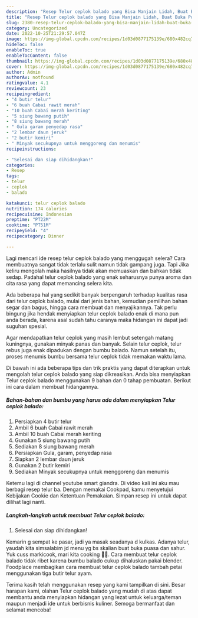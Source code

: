 ```yaml
---
description: "Resep Telur ceplok balado yang Bisa Manjain Lidah, Buat Buka Puasa Lezat"
title: "Resep Telur ceplok balado yang Bisa Manjain Lidah, Buat Buka Puasa Lezat"
slug: 2380-resep-telur-ceplok-balado-yang-bisa-manjain-lidah-buat-buka-puasa-lezat
category: Uncategorized
date: 2022-10-25T21:29:57.047Z
image: https://img-global.cpcdn.com/recipes/1d03d0877175139e/680x482cq70/telur-ceplok-balado-foto-resep-utama.jpg
hideToc: false
enableToc: true
enableTocContent: false
thumbnail: https://img-global.cpcdn.com/recipes/1d03d0877175139e/680x482cq70/telur-ceplok-balado-foto-resep-utama.jpg
cover: https://img-global.cpcdn.com/recipes/1d03d0877175139e/680x482cq70/telur-ceplok-balado-foto-resep-utama.jpg
author: Admin
authorAv: notfound
ratingvalue: 4.1
reviewcount: 23
recipeingredient:
- "4 butir telur"
- "6 buah Cabai rawit merah"
- "10 buah Cabai merah keriting"
- "5 siung bawang putih"
- "8 siung bawang merah"
- " Gula garam penyedap rasa"
- "2 lembar daun jeruk"
- "2 butir kemiri"
- " Minyak secukupnya untuk menggoreng dan menumis"
recipeinstructions:

- "Selesai dan siap dihidangkan!"
categories:
- Resep
tags:
- telur
- ceplok
- balado

katakunci: telur ceplok balado 
nutrition: 174 calories
recipecuisine: Indonesian
preptime: "PT22M"
cooktime: "PT51M"
recipeyield: "4"
recipecategory: Dinner

---
```



Lagi mencari ide resep telur ceplok balado yang menggugah selera? Cara membuatnya sangat tidak terlalu sulit namun tidak gampang juga. Tapi Jika keliru mengolah maka hasilnya tidak akan memuaskan dan bahkan tidak sedap. Padahal telur ceplok balado yang enak seharusnya punya aroma dan cita rasa yang dapat memancing selera kita.


Ada beberapa hal yang sedikit banyak berpengaruh terhadap kualitas rasa dari telur ceplok balado, mulai dari jenis bahan, kemudian pemilihan bahan segar dan bagus, hingga cara membuat dan menyajikannya. Tak perlu bingung jika hendak menyiapkan telur ceplok balado enak di mana pun anda berada, karena asal sudah tahu caranya maka hidangan ini dapat jadi suguhan spesial.

Agar mendapatkan telur ceplok yang masih lembut setengah matang kuningnya, gunakan minyak panas dan banyak. Selain telur ceplok, telur rebus juga enak dipadukan dengan bumbu balado. Namun setelah itu, proses menumis bumbu bersama telur ceplok tidak memakan waktu lama.


Di bawah ini ada beberapa tips dan trik praktis yang dapat diterapkan untuk mengolah telur ceplok balado yang siap dikreasikan. Anda bisa menyiapkan Telur ceplok balado menggunakan 9 bahan dan 0 tahap pembuatan. Berikut ini cara dalam membuat hidangannya.

<!--inarticleads1-->

##### Bahan-bahan dan bumbu yang harus ada dalam menyiapkan Telur ceplok balado:

1. Persiapkan 4 butir telur
1. Ambil 6 buah Cabai rawit merah
1. Ambil 10 buah Cabai merah keriting
1. Gunakan 5 siung bawang putih
1. Sediakan 8 siung bawang merah
1. Persiapkan  Gula, garam, penyedap rasa
1. Siapkan 2 lembar daun jeruk
1. Gunakan 2 butir kemiri
1. Sediakan  Minyak secukupnya untuk menggoreng dan menumis


Ketemu lagi di channel youtube smart giandra. Di video kali ini aku mau berbagi resep telur ba. Dengan memakai Cookpad, kamu menyetujui Kebijakan Cookie dan Ketentuan Pemakaian. Simpan resep ini untuk dapat dilihat lagi nanti. 

<!--inarticleads2-->

##### Langkah-langkah untuk membuat Telur ceplok balado:


1. Selesai dan siap dihidangkan!

Kemarin g sempat ke pasar, jadi ya masak seadanya d kulkas. Adanya telur, yaudah kita simsalabim jd menu yg bs skalian buat buka puasa dan sahur. Yuk cuss markicook, mari kita cooking 🔪🔪. Cara membuat telur ceplok balado tidak ribet karena bumbu balado cukup dihaluskan pakai blender. Foodplace membagikan cara membuat telur ceplok balado tambah petai menggunakan tiga butir telur ayam. 

Terima kasih telah menggunakan resep yang kami tampilkan di sini. Besar harapan kami, olahan Telur ceplok balado yang mudah di atas dapat membantu anda menyiapkan hidangan yang lezat untuk keluarga/teman maupun menjadi ide untuk berbisnis kuliner. Semoga bermanfaat dan selamat mencoba!

